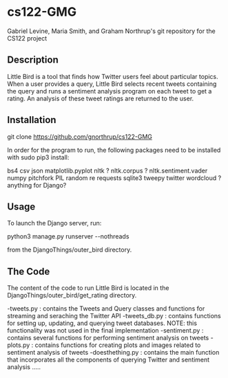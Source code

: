 # cs122-GMG
Gabriel Levine, Maria Smith, and Graham Northrup's git repository for the CS122 project

Description
-----------
Little Bird is a tool that finds how Twitter users feel about particular topics. When a user provides a query, Little Bird selects recent tweets containing the query and runs a sentiment analysis program on each tweet to get a rating. An analysis of these tweet ratings are returned to the user.

Installation
-------------
git clone https://github.com/gnorthrup/cs122-GMG

In order for the program to run, the following packages need to be installed with sudo pip3 install:

bs4
csv
json
matplotlib.pyplot
nltk
? nltk.corpus
? nltk.sentiment.vader
numpy
pitchfork
PIL
random
re
requests
sqlite3
tweepy
twitter
wordcloud
? anything for Django?

Usage
-----
To launch the Django server, run:

python3 manage.py runserver --nothreads

from the DjangoThings/outer_bird directory. 

The Code
--------
The content of the code to run Little Bird is located in the DjangoThings/outer_bird/get_rating directory.

-tweets.py : contains the Tweets and Query classes and functions for streaming and seraching the Twitter API
-tweets_db.py : contains functions for setting up, updating, and querying tweet databases. NOTE: this functionality was not used in the final implementation
-sentiment.py : contains several functions for performing sentiment analysis on tweets
-plots.py : contains functions for creating plots and images related to sentiment analysis of tweets
-doesthething.py : contains the main function that incorporates all the components of querying Twitter and sentiment analysis .....





